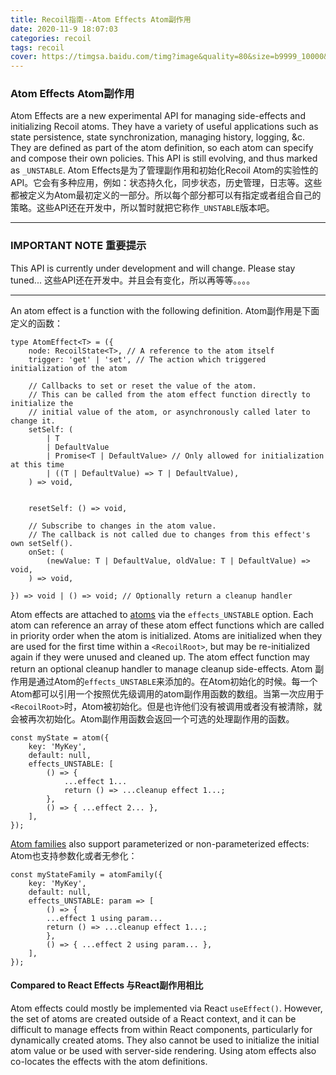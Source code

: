 ```yaml
---
title: Recoil指南--Atom Effects Atom副作用
date: 2020-11-9 18:07:03
categories: recoil
tags: recoil
cover: https://timgsa.baidu.com/timg?image&quality=80&size=b9999_10000&sec=1604927354781&di=dc59152681710570285cadf98f3c7dfa&imgtype=0&src=http%3A%2F%2Fpic1.win4000.com%2Fwallpaper%2F2020-01-14%2F5e1d52cec7163.jpg
---
```

### Atom Effects Atom副作用
Atom Effects are a new experimental API for managing side-effects and initializing Recoil atoms. They have a variety of useful applications such as state persistence, state synchronization, managing history, logging, &c. They are defined as part of the atom definition, so each atom can specify and compose their own policies. This API is still evolving, and thus marked as `_UNSTABLE`.
Atom Effects是为了管理副作用和初始化Recoil Atom的实验性的API。它会有多种应用，例如：状态持久化，同步状态，历史管理，日志等。这些都被定义为Atom最初定义的一部分。所以每个部分都可以有指定或者组合自己的策略。这些API还在开发中，所以暂时就把它称作`_UNSTABLE`版本吧。

----------------------------------------------------------------------------------------------------------------------------------------------------------------------------------------------------------------------------------------------------

### IMPORTANT NOTE 重要提示
This API is currently under development and will change. Please stay tuned...
这些API还在开发中。并且会有变化，所以再等等。。。。

----------------------------------------------------------------------------------------------------------------------------------------------------------------------------------------------------------------------------------------------------

An atom effect is a function with the following definition.
Atom副作用是下面定义的函数：
```
type AtomEffect<T> = ({
    node: RecoilState<T>, // A reference to the atom itself
    trigger: 'get' | 'set', // The action which triggered initialization of the atom

    // Callbacks to set or reset the value of the atom.
    // This can be called from the atom effect function directly to initialize the
    // initial value of the atom, or asynchronously called later to change it.
    setSelf: (
        | T
        | DefaultValue
        | Promise<T | DefaultValue> // Only allowed for initialization at this time
        | ((T | DefaultValue) => T | DefaultValue),
    ) => void,


    resetSelf: () => void,

    // Subscribe to changes in the atom value.
    // The callback is not called due to changes from this effect's own setSelf().
    onSet: (
        (newValue: T | DefaultValue, oldValue: T | DefaultValue) => void,
    ) => void,

}) => void | () => void; // Optionally return a cleanup handler
```
Atom effects are attached to [atoms](https://www.recoiljs.cn/docs/api-reference/core/atom) via the `effects_UNSTABLE` option. Each atom can reference an array of these atom effect functions which are called in priority order when the atom is initialized. Atoms are initialized when they are used for the first time within a `<RecoilRoot>`, but may be re-initialized again if they were unused and cleaned up. The atom effect function may return an optional cleanup handler to manage cleanup side-effects.
Atom 副作用是通过Atom的`effects_UNSTABLE`来添加的。在Atom初始化的时候。每一个Atom都可以引用一个按照优先级调用的atom副作用函数的数组。当第一次应用于`<RecoilRoot>`时，Atom被初始化。但是也许他们没有被调用或者没有被清除，就会被再次初始化。Atom副作用函数会返回一个可选的处理副作用的函数。
```
const myState = atom({
    key: 'MyKey',
    default: null,
    effects_UNSTABLE: [
        () => {
            ...effect 1...
            return () => ...cleanup effect 1...;
        },
        () => { ...effect 2... },
    ],
});
```
[Atom families](https://www.recoiljs.cn/docs/api-reference/utils/atomFamily) also support parameterized or non-parameterized effects:
Atom也支持参数化或者无参化：
```
const myStateFamily = atomFamily({
    key: 'MyKey',
    default: null,
    effects_UNSTABLE: param => [
        () => {
        ...effect 1 using param...
        return () => ...cleanup effect 1...;
        },
        () => { ...effect 2 using param... },
    ],
});
```
#### Compared to React Effects 与React副作用相比
Atom effects could mostly be implemented via React `useEffect()`. However, the set of atoms are created outside of a React context, and it can be difficult to manage effects from within React components, particularly for dynamically created atoms. They also cannot be used to initialize the initial atom value or be used with server-side rendering. Using atom effects also co-locates the effects with the atom definitions.